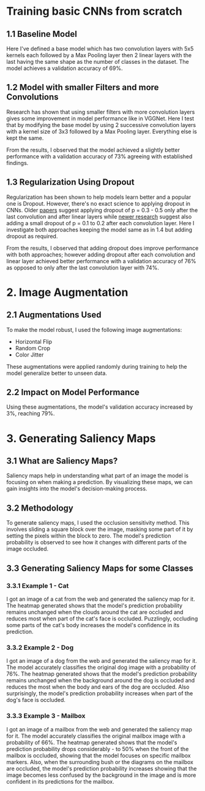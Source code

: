 # Training basic CNNs from scratch

## 1.1 Baseline Model

Here I've defined a base model which has two convolution layers with 5x5 kernels each followed by a Max Pooling layer then 2 linear layers with the last having the same shape as the number of classes in the dataset. The model achieves a validation accuracy of 69%.

## 1.2 Model with smaller Filters and more Convolutions

Research has shown that using smaller filters with more convolution layers gives some improvement in model performance like in VGGNet. Here I test that by modifying the base model by using 2 successive convolution layers with a kernel size of 3x3 followed by a Max Pooling layer. Everything else is kept the same.

From the results, I observed that the model achieved a slightly better performance with a validation accuracy of 73% agreeing with established findings.

## 1.3 Regularization Using Dropout

Regularization has been shown to help models learn better and a popular one is Dropout. However, there's no exact science to applying dropout in CNNs. Older [papers](https://arxiv.org/pdf/1207.0580) suggest applying dropout of p = 0.3 - 0.5 only after the last convolution and after linear layers while [newer research](http://mipal.snu.ac.kr/images/1/16/Dropout_ACCV2016.pdf) suggest also adding a small dropout of p = 0.1 to 0.2 after each convolution layer. Here I investigate both approaches keeping the model same as in 1.4 but adding dropout as required.

From the results, I observed that adding dropout does improve performance with both approaches; however adding dropout after each convolution and linear layer achieved better performance with a validation accuracy of 76% as opposed to only after the last convolution layer with 74%.

# 2. Image Augmentation

## 2.1 Augmentations Used

To make the model robust, I used the following image augmentations:

- Horizontal Flip
- Random Crop
- Color Jitter

These augmentations were applied randomly during training to help the model generalize better to unseen data.

## 2.2 Impact on Model Performance

Using these augmentations, the model's validation accuracy increased by 3%, reaching 79%.

# 3. Generating Saliency Maps

## 3.1 What are Saliency Maps?

Saliency maps help in understanding what part of an image the model is focusing on when making a prediction. By visualizing these maps, we can gain insights into the model's decision-making process.

## 3.2 Methodology

To generate saliency maps, I used the occlusion sensitivity method. This involves sliding a square block over the image, masking some part of it by setting the pixels within the block to zero. The model's prediction probability is observed to see how it changes with different parts of the image occluded.

## 3.3 Generating Saliency Maps for some Classes

### 3.3.1 Example 1 - Cat

I got an image of a cat from the web and generated the saliency map for it. The heatmap generated shows that the model's prediction probability remains unchanged when the clouds around the cat are occluded and reduces most when part of the cat's face is occluded. Puzzlingly, occluding some parts of the cat's body increases the model's confidence in its prediction.

### 3.3.2 Example 2 - Dog

I got an image of a dog from the web and generated the saliency map for it. The model accurately classifies the original dog image with a probability of 76%. The heatmap generated shows that the model's prediction probability remains unchanged when the background around the dog is occluded and reduces the most when the body and ears of the dog are occluded. Also surprisingly, the model's prediction probability increases when part of the dog's face is occluded.

### 3.3.3 Example 3 - Mailbox

I got an image of a mailbox from the web and generated the saliency map for it. The model accurately classifies the original mailbox image with a probability of 66%. The heatmap generated shows that the model's prediction probability drops considerably - to 50% when the front of the mailbox is occluded, showing that the model focuses on specific mailbox markers. Also, when the surrounding bush or the diagrams on the mailbox are occluded, the model's prediction probability increases showing that the image becomes less confused by the background in the image and is more confident in its predictions for the mailbox.

